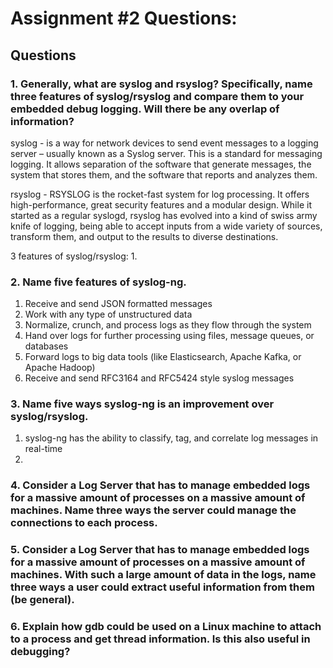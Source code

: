 # Assignment #2 Questions: 

## Questions

### 1.	Generally, what are syslog and rsyslog? Specifically, name three features of syslog/rsyslog and compare them to your embedded debug logging. Will there be any overlap of information?

syslog - is a way for network devices to send event messages to a logging server – usually known as a Syslog server. This is a standard for messaging logging. It allows separation of the software that generate messages, the system that stores them, and the software that reports and analyzes them. 

rsyslog - RSYSLOG is the rocket-fast system for log processing. It offers high-performance, great security features and a modular design. While it started as a regular syslogd, rsyslog has evolved into a kind of swiss army knife of logging, being able to accept inputs from a wide variety of sources, transform them, and output to the results to diverse destinations.

3 features of syslog/rsyslog: 
  1. 













### 2.	Name five features of syslog-ng.

1. Receive and send JSON formatted messages
2. Work with any type of unstructured data 
3. Normalize, crunch, and process logs as they flow through the system
4. Hand over logs for further processing using files, message queues, or databases
5. Forward logs to big data tools (like Elasticsearch, Apache Kafka, or Apache Hadoop)
6. Receive and send RFC3164 and RFC5424 style syslog messages

### 3.	Name five ways syslog-ng is an improvement over syslog/rsyslog.

1. syslog-ng has the ability to classify, tag, and correlate log messages in real-time
2. 







### 4.	Consider a Log Server that has to manage embedded logs for a massive amount of processes on a massive amount of machines. Name three ways the server could manage the connections to each process.








### 5.	Consider a Log Server that has to manage embedded logs for a massive amount of processes on a massive amount of machines. With such a large amount of data in the logs, name three ways a user could extract useful information from them (be general).








### 6.	Explain how gdb could be used on a Linux machine to attach to a process and get thread information. Is this also useful in debugging?

